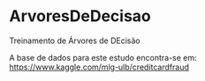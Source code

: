 # ArvoresDeDecisao
Treinamento de Árvores de DEcisão


A base de dados para este estudo encontra-se em:
https://www.kaggle.com/mlg-ulb/creditcardfraud
